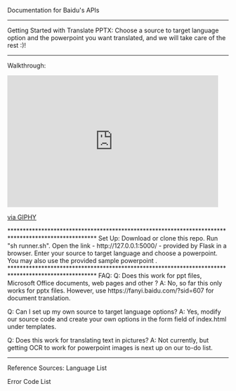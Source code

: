 Documentation for Baidu's APIs
****************************************************************************************************
Getting Started with Translate PPTX: 
Choose a source to target language option and the powerpoint you want translated, and we will take care of the rest :)!
****************************************************************************************************
Walkthrough: 
<iframe src="https://giphy.com/embed/3XDUQmwUppd4NNZ1gb" width="480" height="300" frameBorder="0" class="giphy-embed" allowFullScreen></iframe><p><a href="https://giphy.com/gifs/3XDUQmwUppd4NNZ1gb">via GIPHY</a></p>
****************************************************************************************************
Set Up:
Download or clone this repo.
Run "sh runner.sh". 
Open the link -  http://127.0.0.1:5000/ - provided by Flask in a browser.
Enter your source to target language and choose a powerpoint. You may also use the provided sample powerpoint .
****************************************************************************************************
FAQ:
Q: Does this work for ppt files, Microsoft Office documents, web pages and other ?
A: No, so far this only works for pptx files. However, use https://fanyi.baidu.com/?sid=607 for document translation.

Q: Can I set up my own source to target language options?
A: Yes, modify our source code and create your own options in the form field of index.html under templates. 

Q: Does this work for translating text in pictures?
A: Not currently, but getting OCR to work for powerpoint images is next up on our to-do list.
****************************************************************************************************
Reference Sources: 
Language List

Error Code List


